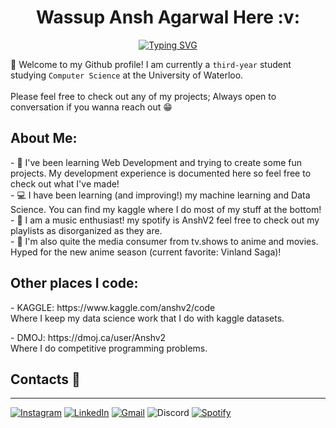 <div align="center">
<h1>  &nbsp Wassup Ansh Agarwal Here :v: &nbsp </h1>
</div>


<div align="center" width="50">
<a href="https://git.io/typing-svg"><img src="https://readme-typing-svg.demolab.com?font=Playfair&pause=1000&color=FFA500&center=true&width=435&lines=CS+student+at+uWaterloo+;Aspiring+Software Engineer" alt="Typing SVG" /></a>


<div align="left">

👋 Welcome to my Github profile! I am currently a `third-year` student studying `Computer Science` at the University of Waterloo.<br><br>
Please feel free to check out any of my projects; Always open to conversation if you wanna reach out 😁
  <h2> About Me: </h2>
  <p>
- 🔎 I've been learning Web Development and trying to create some fun projects. My development experience is documented here so feel free to check out what I've made!
    <br>
- 💻 I have been learning (and improving!) my machine learning and Data Science. You can find my kaggle where I do most of my stuff at the bottom! 
    <br>
- 🎵 I am a music enthusiast! my spotify is AnshV2 feel free to check out my playlists as disorganized as they are.
        <br>
- 🎥 I'm also quite the media consumer from tv.shows to anime and movies. Hyped for the new anime season (current favorite: Vinland Saga)!</b></u></a>
      </p>





  <h2> Other places I code: </h2>
  <p>
- KAGGLE: https://www.kaggle.com/anshv2/code 
    <br>
  Where I keep my data science work that I do with kaggle datasets. 
  <br>
  <p></p>
- DMOJ: https://dmoj.ca/user/Anshv2
        <br>
  Where I do competitive programming problems.</b></u></a>
      </p>

  
 ## Contacts 📝
-------------------
 <a href="https://www.instagram.com/aneeshyboneechyelectric/">![Instagram](https://img.shields.io/badge/AnshV2-%23E4405F.svg?style=for-the-badge&logo=Instagram&logoColor=white)</a> <a href="https://www.linkedin.com/in/ansh-agarwal-81424a219/">![LinkedIn](https://img.shields.io/badge/AnshAgarwal-%231DA1F2.svg?style=for-the-badge&logo=LinkedIn&logoColor=white)</a> <a href="mailto:anshagarwal0419@gmail.com">![Gmail](https://img.shields.io/badge/anshagarwal0419-%23E4405F.svg?style=for-the-badge&logo=Gmail&logoColor=white)</a>
 ![Discord](https://img.shields.io/badge/aneeshyboneechyelectric%234714-%237289DA.svg?style=for-the-badge&logo=discord&logoColor=white)
  <a href="https://open.spotify.com/user/w7bnwefwlpher29usyhbgy408">![Spotify](https://img.shields.io/badge/AnshV2-%38B9AB.svg?style=for-the-badge&logo=spotify&logoColor=white)</a>
